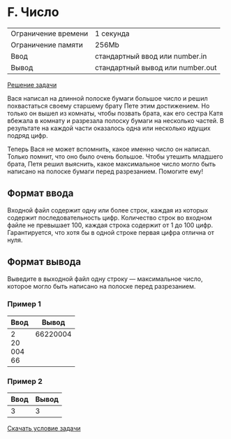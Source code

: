 # F. Число

<table>
    <tr>
        <td>Ограничение времени</td>
        <td>1 секунда</td>
    </tr>
    <tr>
        <td>Ограничение памяти</td>
        <td>256Mb</td>
    </tr>
    <tr>
        <td>Ввод</td>
        <td>стандартный ввод или number.in</td>
    </tr>
    <tr>
        <td>Вывод</td>
        <td>стандартный вывод или number.out</td>
    </tr>
</table>

[Решение задачи](./solution.cpp)

Вася написал на длинной полоске бумаги большое число и решил похвастаться своему старшему брату Пете этим достижением. Но только он вышел из комнаты, чтобы позвать брата, как его сестра Катя вбежала в комнату и разрезала полоску бумаги на несколько частей. В результате на каждой части оказалось одна или несколько идущих подряд цифр.

Теперь Вася не может вспомнить, какое именно число он написал. Только помнит, что оно было очень большое. Чтобы утешить младшего брата, Петя решил выяснить, какое максимальное число могло быть написано на полоске бумаги перед разрезанием. Помогите ему!

## Формат ввода

Входной файл содержит одну или более строк, каждая из которых содержит последовательность цифр. Количество строк во входном файле не превышает 100, каждая строка содержит от 1 до 100 цифр. Гарантируется, что хотя бы в одной строке первая цифра отлична от нуля.

## Формат вывода

Выведите в выходной файл одну строку — максимальное число, которое могло быть написано на полоске перед разрезанием.


### Пример 1

| Ввод | Вывод |
| -- | -- |
|2<br>20<br>004<br>66 | 66220004<br><br><br><br> |

### Пример 2

| Ввод | Вывод |
| -- | -- |
| 3 | 3 |

[Скачать условие задачи](https://contest.yandex.ru/contest/35179/download/F/)
